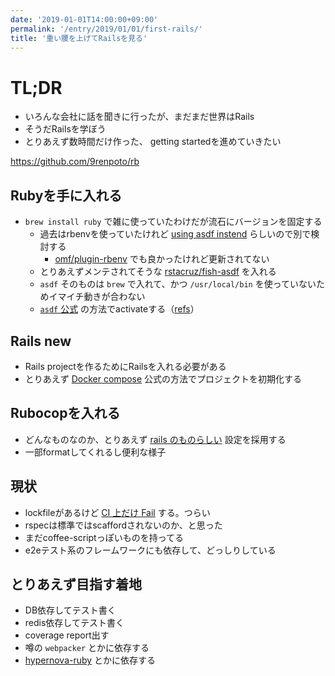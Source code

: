 ```yaml
---
date: '2019-01-01T14:00:00+09:00'
permalink: '/entry/2019/01/01/first-rails/'
title: '重い腰を上げてRailsを見る'
---
```


# TL;DR

- いろんな会社に話を聞きに行ったが、まだまだ世界はRails
- そうだRailsを学ぼう
- とりあえず数時間だけ作った、 getting startedを進めていきたい

<https://github.com/9renpoto/rb>

## Rubyを手に入れる

- `brew install ruby` で雑に使っていたわけだが流石にバージョンを固定する
  - 過去はrbenvを使っていたけれど [using asdf instend](https://github.com/daenney/rbenv) らしいので別で検討する
    - [omf/plugin-rbenv](https://github.com/oh-my-fish/plugin-rbenv) でも良かったけれど更新されてない
  - とりあえずメンテされてそうな [rstacruz/fish-asdf](https://github.com/rstacruz/fish-asdf) を入れる
  - `asdf` そのものは `brew` で入れて、かつ `/usr/local/bin` を使っていないためイマイチ動きが合わない
  - [`asdf` 公式](https://github.com/asdf-vm/asdf#setup) の方法でactivateする（[refs](https://github.com/9renpoto/dotfiles/commit/ac00ecbeda4c16a3e741ab14158aad682241c1ce#diff-66758e6f92b7dd7008c34229fe0c9fe1R14)）

## Rails new

- Rails projectを作るためにRailsを入れる必要がある
- とりあえず [Docker compose](https://docs.docker.com/compose/rails/) 公式の方法でプロジェクトを初期化する

## Rubocopを入れる

- どんなものなのか、とりあえず [rails のものらしい](https://github.com/toshimaru/rubocop-rails_config) 設定を採用する
- 一部formatしてくれるし便利な様子

## 現状

- lockfileがあるけど [CI 上だけ Fail](https://travis-ci.com/9renpoto/rb/builds/96012247) する。つらい
- rspecは標準ではscaffordされないのか、と思った
- まだcoffee-scriptっぽいものを持ってる
- e2eテスト系のフレームワークにも依存して、どっしりしている

## とりあえず目指す着地

- DB依存してテスト書く
- redis依存してテスト書く
- coverage report出す
- 噂の `webpacker` とかに依存する
- [hypernova-ruby](https://github.com/airbnb/hypernova-ruby) とかに依存する
